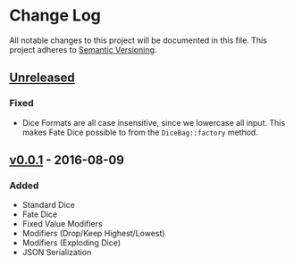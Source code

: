 # Change Log
All notable changes to this project will be documented in this file.
This project adheres to [Semantic Versioning](http://semver.org/).

## [Unreleased]
### Fixed
- Dice Formats are all case insensitive, since we lowercase all input. This makes Fate Dice possible to from the
`DiceBag::factory` method.

## [v0.0.1] - 2016-08-09
### Added
- Standard Dice
- Fate Dice
- Fixed Value Modifiers
- Modifiers (Drop/Keep Highest/Lowest)
- Modifiers (Exploding Dice)
- JSON Serialization

[Unreleased]: https://github.com/AnthonyPorthouse/DiceBag/compare/v0.0.1...HEAD
[v0.0.1]: https://github.com/AnthonyPorthouse/DiceBag/compare/c65a7f1...v0.0.1
